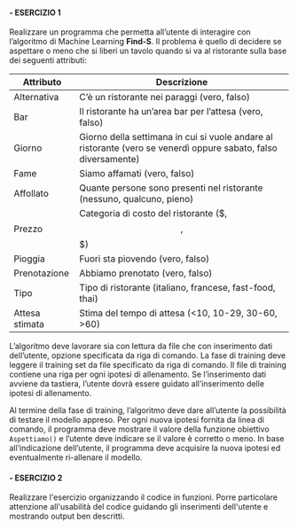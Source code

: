 #### - ESERCIZIO 1
Realizzare un programma che permetta all’utente di interagire con l’algoritmo di Machine Learning **Find-S**. Il problema è quello di decidere se aspettare o meno che si liberi un tavolo quando si va al ristorante sulla base dei seguenti attributi:

| Attributo      | Descrizione                                        |
|----------------|----------------------------------------------------|
| Alternativa    | C’è un ristorante nei paraggi (vero, falso)       |
| Bar            | Il ristorante ha un’area bar per l’attesa (vero, falso) |
| Giorno         | Giorno della settimana in cui si vuole andare al ristorante (vero se venerdì oppure sabato, falso diversamente) |
| Fame           | Siamo affamati (vero, falso)                      |
| Affollato     | Quante persone sono presenti nel ristorante (nessuno, qualcuno, pieno) |
| Prezzo         | Categoria di costo del ristorante ($, $$, $$$)     |
| Pioggia        | Fuori sta piovendo (vero, falso)                   |
| Prenotazione   | Abbiamo prenotato (vero, falso)                   |
| Tipo           | Tipo di ristorante (italiano, francese, fast-food, thai) |
| Attesa stimata| Stima del tempo di attesa (<10, 10-29, 30-60, >60) |

L’algoritmo deve lavorare sia con lettura da file che con inserimento dati dell’utente, opzione specificata da riga di comando. La fase di training deve leggere il training set da file specificato da riga di comando. Il file di training contiene una riga per ogni ipotesi di allenamento. Se l’inserimento dati avviene da tastiera, l’utente dovrà essere guidato all’inserimento delle ipotesi di allenamento.

Al termine della fase di training, l’algoritmo deve dare all’utente la possibilità di testare il modello appreso. Per ogni nuova ipotesi fornita da linea di comando, il programma deve mostrare il valore della funzione obiettivo `Aspettiamo()` e l’utente deve indicare se il valore è corretto o meno. In base all’indicazione dell’utente, il programma deve acquisire la nuova ipotesi ed eventualmente ri-allenare il modello.


#### - ESERCIZIO 2
Realizzare l'esercizio organizzando il codice in funzioni. Porre particolare attenzione all'usabilità del codice guidando gli inserimenti dell'utente e mostrando output ben descritti.